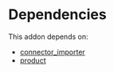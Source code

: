 # Dependencies

This addon depends on:

- [connector_importer](https://github.com/bringout/oca-technical)
- [product](https://github.com/bringout/oca-ocb-sale/tree/d85ae419535f3bb204d666806d83849c7cf0b3b0/odoo-bringout-oca-ocb-product)
